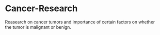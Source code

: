# Cancer-Research
Reasearch on cancer tumors and importance of certain factors on whether the tumor is malignant or benign.
